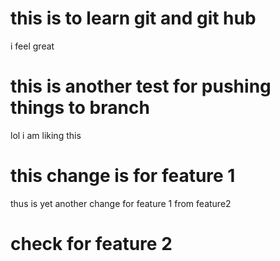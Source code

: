 # this is to learn git and git hub <br>
i feel  great 

# this is another test for pushing things to branch
lol i am liking this 

# this change is for feature 1 
thus is yet another change for feature 1 from feature2

# check for  feature 2
